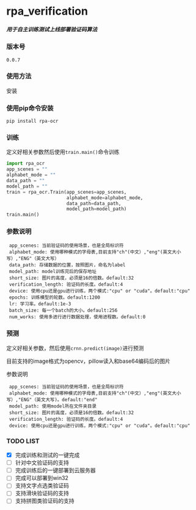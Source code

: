 # **rpa_verification**

##### 用于自主训练测试上线部署验证码算法

### 版本号 

    0.0.7

### 使用方法

 安装

### 使用pip命令安装
      
`pip install rpa-ocr`
    
### 训练

定义好相关参数然后使用`train.main()`命令训练
    
```python
import rpa_ocr
app_scenes = ""
alphabet_mode = ""
data_path = ""
model_path = ""
train = rpa_ocr.Train(app_scenes=app_scenes,
                      alphabet_mode=alphabet_mode,
                      data_path=data_path,
                      model_path=model_path)
train.main()
```
     
### 参数说明

```
 app_scenes: 当前验证码的使用场景，也是全局标识符
 alphabet_mode: 使用哪种模式的字母表,目前支持"ch"(中文）,"eng"(英文大小写）,"ENG"（英文大写）
 data_path: 存储数据的位置，按照图片，命名为label
 model_path: model训练完后的保存地址
 short_size: 图片的高度，必须是16的倍数。default:32
 verification_length: 验证码的长度。default:4
 device: 使用cpu还是gpu进行训练，两个模式:"cpu" or "cuda"。default:"cpu"
 epochs: 训练模型的轮数。default:1200
 lr: 学习率。default:1e-3
 batch_size: 每一个batch的大小。default:256
 num_works: 使用多进行进行数据处理，使用进程数。default:0
```

### 预测

定义好相关参数，然后使用`crnn.predict(image)`进行预测

目前支持的image格式为opencv，pillow读入和base64编码后的图片

参数说明

```
 app_scenes: 当前验证码的使用场景，也是全局标识符
 alphabet_mode: 使用哪种模式的字母表,目前支持"ch"(中文）,"eng"(英文大小写）,"ENG"（英文大写)。default:"end"
 model_path: 使用model所在文件夹目录
 short_size: 图片的高度，必须是16的倍数。default:32
 verification_length: 验证码的长度。default:4
 device: 使用cpu还是gpu进行训练，两个模式:"cpu" or "cuda"。default:"cpu"
```

### TODO LIST

- [x] 完成训练和测试的一键完成
- [ ] 针对中文验证码的支持
- [ ] 完成训练后的一键部署到云服务器
- [ ] 完成可以部署到win32
- [ ] 支持文字点选类验证码
- [ ] 支持滑块验证码的支持
- [ ] 支持拼图类验证码的支持